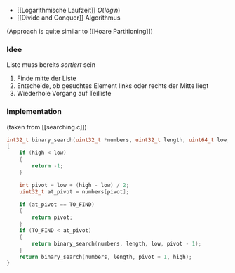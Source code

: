 - [[Logarithmische Laufzeit]] $O(log\, n)$
- [[Divide and Conquer]] Algorithmus

(Approach is quite similar to [[Hoare Partitioning]])
### Idee
Liste muss bereits _sortiert_ sein
1. Finde mitte der Liste
2. Entscheide, ob gesuchtes Element links oder rechts der Mitte liegt
3. Wiederhole Vorgang auf Teilliste

### Implementation
(taken from [[searching.c]])
```c
int32_t binary_search(uint32_t *numbers, uint32_t length, uint64_t low, uint64_t high)
{
    if (high < low)
    {
        return -1;
    }

    int pivot = low + (high - low) / 2;
    uint32_t at_pivot = numbers[pivot];

    if (at_pivot == TO_FIND)
    {
        return pivot;
    }
    if (TO_FIND < at_pivot)
    {
        return binary_search(numbers, length, low, pivot - 1);
    }
    return binary_search(numbers, length, pivot + 1, high);
}
```
